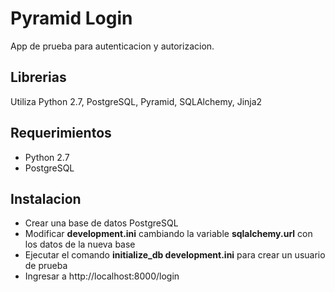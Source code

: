 # Pyramid Login
App de prueba para autenticacion y autorizacion.

## Librerias
Utiliza Python 2.7, PostgreSQL, Pyramid, SQLAlchemy, Jinja2

## Requerimientos
* Python 2.7
* PostgreSQL

## Instalacion
* Crear una base de datos PostgreSQL
* Modificar **development.ini** cambiando la variable **sqlalchemy.url** con los datos de la nueva base
* Ejecutar el comando **initialize_db development.ini** para crear un usuario de prueba
* Ingresar a http://localhost:8000/login
